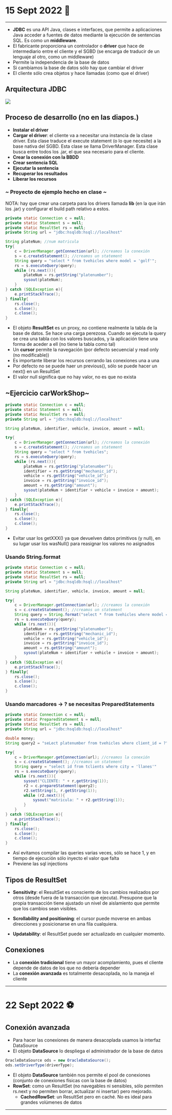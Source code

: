 # 15 Sept 2022 🐁
---
- **JDBC** es una API Java, clases e interfaces, que permite a aplicaciones Java acceder a fuentes de datos mediante la ejecución de sentencias SQL. Es como un **middleware**.
- El fabricante proporciona un controlador o **driver** que hace de intermediario entre el cliente y el SGBD (se encarga de traducir de un lenguaje al otro, como un middleware)
- Permite la independencia de la base de datos
- Si cambiamos la base de datos sólo hay que cambiar el driver
- El cliente sólo crea objetos y hace llamadas (como que el driver)

## Arquitectura JDBC

![](./img/jdbc%20arch.png|500)

## Proceso de desarrollo (no en las diapos.)
- **Instalar el driver**
- **Cargar el driver**: el cliente va a necesitar una instancia de la clase driver. Esta clase traduce el execute statement (o lo que necesite) a la base nativa del SGBD. Esta clase se llama DriverManager. Esta clase busca entre todos los .jar, el que sea necesario para el cliente.
- **Crear la conexión con la BBDD**
- **Crear sentencia SQL**
- **Ejecutar la sentencia**
- **Recuperar los resultados**
- **Liberar los recursos**

### ~ Proyecto de ejemplo hecho en clase ~
NOTA: hay que crear una carpeta para los drivers llamada **lib** (en la que irán los .jar) y configurar el build path relativo a estos.
````java
private static Connection c = null;
private static Statement s = null;
private static ResultSet rs = null;
private String url = "jdbc:hsqldb:hsql://localhost"

String plateNum; //num matricula
try{
	c = DriverManager.getConnection(url); //creamos la conexión
	s = c.createStatement(); //creamos un statement
	String query = "select * from tvehicles where model = 'golf'";
	rs = s.executeQuery(query);
	while (rs.next()){
		plateNum = rs.getString("platenumber");
		sysout(plateNum);
	}
} catch (SQLException e){
	e.printStackTrace();
} finally{
	rs.close();
	s.close();
	c.close();
}
````

- El objeto **ResultSet** es un proxy, no contiene realmente la tabla de la base de datos. Se hace una carga perezosa. Cuando se ejecuta la query se crea una tabla con los valores buscados, y la aplicación tiene una forma de aceder a ell (no tiene la tabla como tal)
- Un **cursor** permite la navegación (por defecto secuencial y read only (no modificable))
- Es importante liberar los recursos cerrando las conexiones una a una
- Por defecto no se puede haer un previous(), sólo se puede hacer un next() en un ResultSet
- El valor null significa que no hay valor, no es que no exista

## ~Ejercicio carWorkShop~
````java
private static Connection c = null;
private static Statement s = null;
private static ResultSet rs = null;
private String url = "jdbc:hsqldb:hsql://localhost"

String plateNum, identifier, vehicle, invoice, amount = null;

try{
	c = DriverManager.getConnection(url); //creamos la conexión
	s = c.createStatement(); //creamos un statement
	String query = "select * from tvehicles";
	rs = s.executeQuery(query);
	while (rs.next()){
		plateNum = rs.getString("platenumber");
		identifier = rs.getString("mechanic_id");
		vehicle = rs.getString("vehicle_id");
		invoice = rs.getString("invoice_id");
		amount = rs.getString("amount");
		sysout(plateNum + identifier + vehicle + invoice + amount);
	}
} catch (SQLException e){
	e.printStackTrace();
} finally{
	rs.close();
	s.close();
	c.close();
}
````
- Evitar usar los getXXX() ya que devuelven datos primitivos (y null), en su lugar usar los wasNull() para reasignar los valores no asignados

### Usando String.format
````java
private static Connection c = null;
private static Statement s = null;
private static ResultSet rs = null;
private String url = "jdbc:hsqldb:hsql://localhost"

String plateNum, identifier, vehicle, invoice, amount = null;

try{
	c = DriverManager.getConnection(url); //creamos la conexión
	s = c.createStatement(); //creamos un statement
	String query = String.format("select * from tvehicles where model = '%s'", "POLO");
	rs = s.executeQuery(query);
	while (rs.next()){
		plateNum = rs.getString("platenumber");
		identifier = rs.getString("mechanic_id");
		vehicle = rs.getString("vehicle_id");
		invoice = rs.getString("invoice_id");
		amount = rs.getString("amount");
		sysout(plateNum + identifier + vehicle + invoice + amount);
	}
} catch (SQLException e){
	e.printStackTrace();
} finally{
	rs.close();
	s.close();
	c.close();
}
````

### Usando marcadores -> ? se necesitas PreparedStatements
````java
private static Connection c = null;
private static PreparedStatement s = null;
private static ResultSet rs = null;
private String url = "jdbc:hsqldb:hsql://localhost"

double money;
String query2 = "seLect platenumber from tvehicles where client_id = ?";

try{
	c = DriverManager.getConnection(url); //creamos la conexión
	s = c.createStatement(); //creamos un statement
	String query = "select id from tclients where city = 'llanes'"
	rs = s.executeQuery(query);
	while (rs.next()){
		sysout("CLIENTE: " + r,getString(1));
		r2 = c.prepareStatement(query2);
		r2.setString(1, r.getString(1));
		while (r2.next()){
			sysout("matricula: " + r2.getString(1));
		}
	}
} catch (SQLException e){
	e.printStackTrace();
} finally{
	rs.close();
	s.close();
	c.close();
}
````
- Así evitamos compilar las queries varias veces, sólo se hace 1, y en tiempo de ejecución sólo inyecto el valor que falta
- Previene las  sql injections

## Tipos de ResultSet
- **Sensitivity**: el ResultSet es consciente de los cambios realizados por otros (desde fuera de la transacción que ejecuta). Presupone que la propia transacción tiene ajustado un nivel de aislamiento que permite que los cambios sean visibles.

- **Scrollability and positioning**: el cursor puede moverse en ambas direcciones y posicionarse en una fila cualquiera.

- **Updatability**: el ResultSet puede ser actualizado en cualquier momento.

## Conexiones
- La **conexión tradicional** tiene un mayor acomplamiento, pues el cliente depende de datos de los que no debería depender
- La **conexión avanzada** es totalmente desacoplada, no la maneja el cliente

---
# 22 Sept 2022 ⚽️
## Conexión avanzada
- Para hacer las conexiones de manera desacoplada usamos la interfaz DataSource
- El objeto **DataSource** lo despliega el administrador de la base de datos
````java
OracleDataSource ods = new OracleDataSource();
ods.setDriverType(driverType);
````
- El objeto **DataSource** también nos permite el pool de conexiones (conjunto de conexiones físicas con la base de datos)
- **RowSet**: como un ResultSet (no navegables ni sensibles, sólo permiten rs.next y no permiten borrar, actualizar ni insertar) pero mejorado.
	- **CachedRowSet**: un ResultSet pero en caché. No es ideal para grandes volúmenes de datos

---